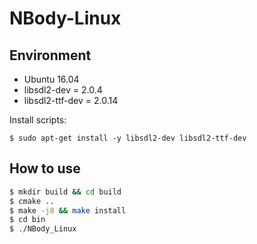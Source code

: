 # NBody-Linux

## Environment
- Ubuntu 16.04
- libsdl2-dev = 2.0.4
- libsdl2-ttf-dev = 2.0.14

Install scripts:
```
$ sudo apt-get install -y libsdl2-dev libsdl2-ttf-dev
```

## How to use
```bash
$ mkdir build && cd build
$ cmake ..
$ make -j8 && make install
$ cd bin
$ ./NBody_Linux
```